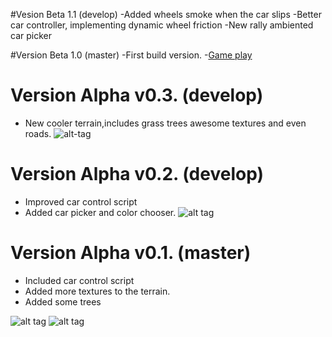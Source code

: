 #Vesion Beta 1.1 (develop)
-Added wheels smoke when the car slips
-Better car controller, implementing dynamic wheel friction
-New rally ambiented car picker

#Version Beta 1.0 (master)
-First build version.
-[Game play](https://www.youtube.com/watch?v=_2VMeQSwfKE&t=57s)

# Version Alpha v0.3. (develop)
- New cooler terrain,includes grass trees awesome textures and even roads.
![alt-tag](http://www.subeimagenes.com/img/captura-1734617.PNG)

# Version Alpha v0.2. (develop)
- Improved car control script
- Added car picker and color chooser.
![alt tag](http://www.subeimagenes.com/img/carpciker-1729560.PNG)

# Version Alpha v0.1. (master)
- Included car control script
- Added more textures to the terrain.
- Added some trees

![alt tag](http://www.subeimagenes.com/img/alfa-0-1727997.PNG)
![alt tag](http://www.subeimagenes.com/img/alfa-1-1727995.PNG)

